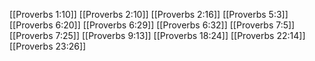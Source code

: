 [[Proverbs 1:10]]
[[Proverbs 2:10]]
[[Proverbs 2:16]]
[[Proverbs 5:3]]
[[Proverbs 6:20]]
[[Proverbs 6:29]]
[[Proverbs 6:32]]
[[Proverbs 7:5]]
[[Proverbs 7:25]]
[[Proverbs 9:13]]
[[Proverbs 18:24]]
[[Proverbs 22:14]]
[[Proverbs 23:26]]
